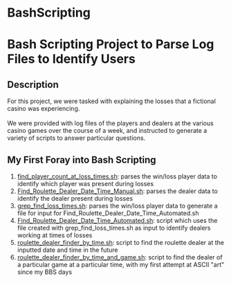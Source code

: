 # BashScripting
<h1>Bash Scripting Project to Parse Log Files to Identify Users</h1>

<h2>Description</h2>
For this project, we were tasked with explaining the losses that a fictional casino was experiencing.  
<br></br>
We were provided with log files of the players and dealers at the various casino games over the course of a week, and instructed to generate a variety of scripts to answer particular questions.

## My First Foray into Bash Scripting

1. [find_player_count_at_loss_times.sh](Scripts/find_player_count_at_loss_times.sh): parses the win/loss player data to identify which player was present during losses 
2. [Find_Roulette_Dealer_Date_Time_Manual.sh](Scripts/Find_Roulette_Dealer_Date_Time_Manual.sh): parses the dealer data to identify the dealer present during losses 
3. [grep_find_loss_times.sh](Scripts/grep_find_loss_times.sh): parses the win/loss player data to generate a file for input for Find_Roulette_Dealer_Date_Time_Automated.sh
4. [Find_Roulette_Dealer_Date_Time_Automated.sh](Scripts/Find_Roulette_Dealer_Date_Time_Automated.sh): script which uses the file created with grep_find_loss_times.sh as input to identify dealers working at times of losses
5. [roulette_dealer_finder_by_time.sh](Scripts/roulette_dealer_finder_by_time.sh): script to find the roulette dealer at the inputted date and time in the future
6. [roulette_dealer_finder_by_time_and_game.sh](Scripts/roulette_dealer_finder_by_time_and_game.sh): script to find the dealer of a particular game at a particular time, with my first attempt at ASCII "art" since my BBS days
<!-- 

<img src="https://i.imgur.com/62TgaWL.png" height="80%" width="80%" alt="Disk Sanitization Steps"/>
<br />
<br />
Select the disk:  <br/>
<img src="https://i.imgur.com/tcTyMUE.png" height="80%" width="80%" alt="Disk Sanitization Steps"/>
<br />
<br />
Enter the number of passes: <br/>
<img src="https://i.imgur.com/nCIbXbg.png" height="80%" width="80%" alt="Disk Sanitization Steps"/>
<br />
<br />
Confirm your selection:  <br/>
<img src="https://i.imgur.com/cdFHBiU.png" height="80%" width="80%" alt="Disk Sanitization Steps"/>
<br />
<br />
Wait for process to complete (may take some time):  <br/>
<img src="https://i.imgur.com/JL945Ga.png" height="80%" width="80%" alt="Disk Sanitization Steps"/>
<br />
<br />
Sanitization complete:  <br/>
<img src="https://i.imgur.com/K71yaM2.png" height="80%" width="80%" alt="Disk Sanitization Steps"/>
<br />
<br />
Observe the wiped disk:  <br/>
<img src="https://i.imgur.com/AeZkvFQ.png" height="80%" width="80%" alt="Disk Sanitization Steps"/>
</p>
-->
